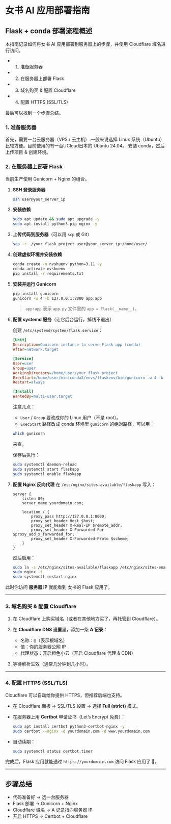 # 女书 AI 应用部署指南

## Flask + conda 部署流程概述

本指南记录如何将女书 AI 应用部署到服务器上的步骤，并使用 Cloudflare 域名进行访问。

- 1. 准备服务器
- 2. 在服务器上部署 Flask
- 3. 域名购买 & 配置 Cloudflare
- 4. 配置 HTTPS (SSL/TLS)

最后可以找到一个步骤总结。

### 1. 准备服务器

首先，需要一台云服务器（VPS / 云主机）.一般来说选择 Linux 系统（Ubuntu）比较方便。目前使用的有一台UCloud日本的 Ubuntu 24.04。
安装 conda，然后上传项目 & 创建环境。


### 2. 在服务器上部署 Flask

当前生产使用 Gunicorn + Nginx 的组合。

1. **SSH 登录服务器**

   ```bash
   ssh user@your_server_ip
   ```

2. **安装依赖**

   ```bash
   sudo apt update && sudo apt upgrade -y
   sudo apt install python3-pip nginx -y
   ```

3. **上传代码到服务器**（可以用 `scp` 或 Git）

   ```bash
   scp -r ./your_flask_project user@your_server_ip:/home/user/
   ```

4. **创建虚拟环境并安装依赖**
   ```bash
   conda create -n nvshuenv python=3.11 -y
   conda activate nvshuenv
   pip install -r requirements.txt
   ```

5. **安装并运行 Gunicorn**

   ```bash
   pip install gunicorn
   gunicorn -w 4 -b 127.0.0.1:8000 app:app
   ```

   > `app:app` 表示 `app.py` 文件里的 `app = Flask(__name__)`。

6. **配置 systemd 服务**（让它后台运行，掉线不退出）
   
   创建 `/etc/systemd/system/flask.service`：

   ```ini
   [Unit]
   Description=Gunicorn instance to serve Flask app (conda)
   After=network.target

   [Service]
   User=user
   Group=user
   WorkingDirectory=/home/user/your_flask_project
   ExecStart=/home/user/miniconda3/envs/flaskenv/bin/gunicorn -w 4 -b 127.0.0.1:8000 app:app
   Restart=always

   [Install]
   WantedBy=multi-user.target
   ```

   注意几点：

   * `User` / `Group` 要改成你的 Linux 用户（不是 root）。
   * `ExecStart` 路径改成 conda 环境里 `gunicorn` 的绝对路径，可以用：

   ```bash
   which gunicorn
   ```

   来查。

   保存后执行：

   ```bash
   sudo systemctl daemon-reload
   sudo systemctl start flaskapp
   sudo systemctl enable flaskapp
   ```

7. **配置 Nginx 反向代理**
   在 `/etc/nginx/sites-available/flaskapp` 写入：

   ```nginx
   server {
       listen 80;
       server_name yourdomain.com;

       location / {
           proxy_pass http://127.0.0.1:8000;
           proxy_set_header Host $host;
           proxy_set_header X-Real-IP $remote_addr;
           proxy_set_header X-Forwarded-For $proxy_add_x_forwarded_for;
           proxy_set_header X-Forwarded-Proto $scheme;
       }
   }
   ```

   然后启用：

   ```bash
   sudo ln -s /etc/nginx/sites-available/flaskapp /etc/nginx/sites-enabled
   sudo nginx -t
   sudo systemctl restart nginx
   ```

此时你访问 **服务器 IP** 就能看到 女书的 Flask 应用了。

---

### 3. 域名购买 & 配置 Cloudflare

1. 在 Cloudflare 上购买域名（或者在其他地方买了，再托管到 Cloudflare）。

2. 在 **Cloudflare DNS 设置**里，添加一条 **A 记录**：

   * 名称：`@`（表示根域名）
   * 值：你的服务器公网 IP
   * 代理状态：开启橙色小云（开启 Cloudflare 代理 & CDN）

3. 等待解析生效（通常几分钟到几小时）。

---

### 4. 配置 HTTPS (SSL/TLS)

Cloudflare 可以自动给你提供 HTTPS，但推荐后端也支持。

* 在 Cloudflare 面板 → SSL/TLS 设置 → 选择 **Full (strict)** 模式。
* 在服务器上用 **Certbot** 申请证书（Let’s Encrypt 免费）：

  ```bash
  sudo apt install certbot python3-certbot-nginx -y
  sudo certbot --nginx -d yourdomain.com -d www.yourdomain.com
  ```
* 自动续期：

  ```bash
  sudo systemctl status certbot.timer
  ```

完成后，Flask 应用就能通过 `https://yourdomain.com` 访问 Flask 应用了 🎉。

---

## 步骤总结

* 代码准备好 → 选一台服务器
* Flask 部署 → Gunicorn + Nginx
* Cloudflare 域名 → A 记录指向服务器 IP
* 开启 HTTPS → Certbot + Cloudflare